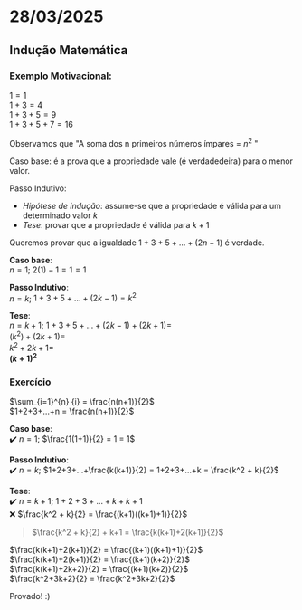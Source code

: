 # 28/03/2025

## Indução Matemática

### Exemplo Motivacional:  

$1 = 1$  
$1 + 3 = 4$  
$1 + 3 + 5 = 9$  
$1 + 3 + 5 + 7 = 16$  

Observamos que "A soma dos n primeiros números ímpares = $n^2$ "  

Caso base: é a prova que a propriedade vale (é verdadedeira) para o menor valor.  

Passo Indutivo:  
- *Hipótese de indução*: assume-se que a propriedade é válida para um determinado valor $k$
- *Tese*: provar que a propriedade é válida para $k+1$

Queremos provar que a igualdade $1+3+5+...+(2n-1)$ é verdade.  

**Caso base**:  
$n=1$; $2(1) -1 = 1 = 1$  

**Passo Indutivo**:  
$n=k$; $1+3+5+...+(2k-1) = k^2$  

**Tese**:  
$n=k+1$; $1+3+5+...+(2k-1)+(2k+1) =$  
$(k^2) + (2k+1) =$  
$k^2 + 2k + 1 =$  
**$(k+1)^2$**  

### Exercício

$\sum_{i=1}^{n} {i} = \frac{n(n+1)}{2}$  
$1+2+3+...+n = \frac{n(n+1)}{2}$  

**Caso base**:  
✔️ $n=1$; $\frac{1(1+1)}{2} = 1 = 1$  

**Passo Indutivo**:  
✔️ $n=k$; $1+2+3+...+\frac{k(k+1)}{2} = 1+2+3+...+k = \frac{k^2 + k}{2}$  

**Tese**:  
✔️ $n=k+1$; $1+2+3+...+k+ k+1$  
❌ $\frac{k^2 + k}{2} = \frac{(k+1)((k+1)+1)}{2}$  
> $\frac{k^2 + k}{2} + k+1 = \frac{k(k+1)+2(k+1)}{2}$  
<!--
$\frac{k^2 + k}{2} = \frac{(k^2+k)+k)+(k+1)+1}{2}$  

> $\frac{k^2 + k}{2} = \frac{k^2+k+k+k+1+1}{2}$  
> $\frac{k^2 + k}{2} = \frac{k^2+3k+2}{2}$  
  
> $\frac{k^2 + k}{2} = \frac{k^2 + 2k + 1 + k + 1}{2}$  
> $\frac{k^2 + k}{2} = \frac{k^2 + 3k + 2}{2}$  

$\frac{k^2 + k}{2} = \frac{k^2 + 3k + 2}{2}$  
$\frac{k(k+1)}{2} = \frac{(k+1)(k+2)}{2}$  
$k=k+2$  

$k = 3k+2$  
$2k= -2$  
$k = -1$
-->

$\frac{k(k+1)+2(k+1)}{2} = \frac{(k+1)((k+1)+1)}{2}$  
$\frac{k(k+1)+2(k+1)}{2} = \frac{(k+1)(k+2)}{2}$  
$\frac{k(k+1)+2k+2)}{2} = \frac{(k+1)(k+2)}{2}$  
$\frac{k^2+3k+2}{2} = \frac{k^2+3k+2}{2}$  

Provado! :)

